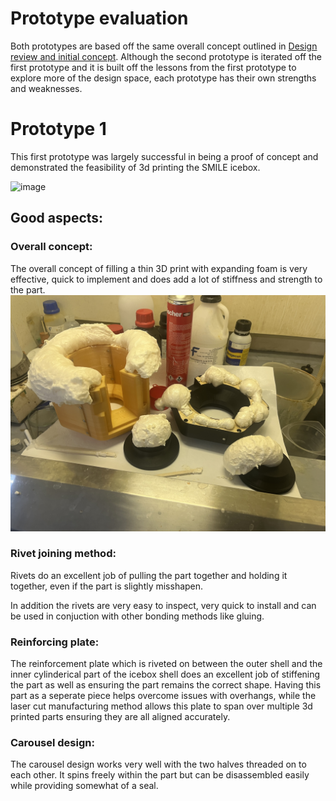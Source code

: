 # Prototype evaluation

Both prototypes are based off the same overall concept outlined in [Design review and initial concept](). Although the second prototype is iterated off the first prototype and it is built off the lessons from the first prototype to explore more of the design space, each prototype has their own strengths and weaknesses. 


# Prototype 1
This first prototype was largely successful in being a proof of concept and demonstrated the feasibility of 3d printing the SMILE icebox.

![image]() 

## Good aspects:

### Overall concept:
The overall concept of filling a thin 3D print with expanding foam is very effective, quick to implement and does add a lot of stiffness and strength to the part. 
![image](https://github.com/Technology-for-the-Poorest-Billion/2025-ideabatic-3DPrint/blob/main/Images/Filling%20V1%20with%20expanding%20foam.jpeg) 

### Rivet joining method:
Rivets do an excellent job of pulling the part together and holding it together, even if the part is slightly misshapen. 

In addition the rivets are very easy to inspect, very quick to install and can be used in conjuction with other bonding methods like gluing.

### Reinforcing plate:
The reinforcement plate which is riveted on between the outer shell and the inner cylinderical part of the icebox shell does an excellent job of stiffening the part as well as ensuring the part remains the correct shape. Having this part as a seperate piece helps overcome issues with overhangs, while the laser cut manufacturing method allows this plate to span over multiple 3d printed parts ensuring they are all aligned accurately. 



### Carousel design:
The carousel design works very well with the two halves threaded on to each other. It spins freely within the part but can be disassembled easily while providing somewhat of a seal.

